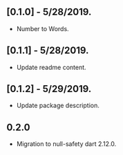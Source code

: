 ## [0.1.0] - 5/28/2019.

-   Number to Words.

## [0.1.1] - 5/28/2019.

-   Update readme content.
  
## [0.1.2] - 5/29/2019.

-   Update package description.
  
## 0.2.0

* Migration to null-safety dart 2.12.0.